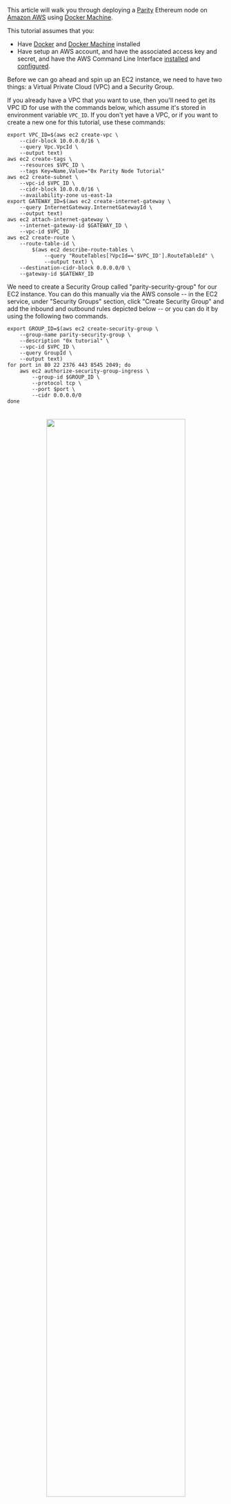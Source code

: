 This article will walk you through deploying a [Parity](https://github.com/paritytech/parity) Ethereum node on [Amazon AWS](https://aws.amazon.com) using [Docker Machine](https://docs.docker.com/machine/overview/).

This tutorial assumes that you:

* Have [Docker](https://docs.docker.com/install/) and [Docker Machine](https://docs.docker.com/machine/install-machine/) installed
* Have setup an AWS account, and have the associated access key and secret, and have the AWS Command Line Interface [installed](https://docs.aws.amazon.com/cli/latest/userguide/installing.html) and [configured](https://docs.aws.amazon.com/cli/latest/userguide/cli-chap-getting-started.html#cli-quick-configuration).

Before we can go ahead and spin up an EC2 instance, we need to have two things: a Virtual Private Cloud (VPC) and a Security Group.

If you already have a VPC that you want to use, then you'll need to get its VPC ID for use with the commands below, which assume it's stored in environment variable `VPC_ID`.  If you don't yet have a VPC, or if you want to create a new one for this tutorial, use these commands:

```
export VPC_ID=$(aws ec2 create-vpc \
    --cidr-block 10.0.0.0/16 \
    --query Vpc.VpcId \
    --output text)
aws ec2 create-tags \
    --resources $VPC_ID \
    --tags Key=Name,Value="0x Parity Node Tutorial"
aws ec2 create-subnet \
    --vpc-id $VPC_ID \
    --cidr-block 10.0.0.0/16 \
    --availability-zone us-east-1a
export GATEWAY_ID=$(aws ec2 create-internet-gateway \
    --query InternetGateway.InternetGatewayId \
    --output text)
aws ec2 attach-internet-gateway \
    --internet-gateway-id $GATEWAY_ID \
    --vpc-id $VPC_ID
aws ec2 create-route \
    --route-table-id \
        $(aws ec2 describe-route-tables \
            --query "RouteTables[?VpcId=='$VPC_ID'].RouteTableId" \
            --output text) \
    --destination-cidr-block 0.0.0.0/0 \
    --gateway-id $GATEWAY_ID
```

We need to create a Security Group called "parity-security-group" for our EC2 instance. You can do this manually via the AWS console -- in the EC2 service, under "Security Groups" section, click "Create Security Group" and add the inbound and outbound rules depicted below -- or you can do it by using the following two commands.

```
export GROUP_ID=$(aws ec2 create-security-group \
    --group-name parity-security-group \
    --description "0x tutorial" \
    --vpc-id $VPC_ID \
    --query GroupId \
    --output text)
for port in 80 22 2376 443 8545 2049; do
    aws ec2 authorize-security-group-ingress \
        --group-id $GROUP_ID \
        --protocol tcp \
        --port $port \
        --cidr 0.0.0.0/0
done
```

<div align="center">
    <img src="https://s3.eu-west-2.amazonaws.com/0x-wiki-images/inbound.png" style="padding-bottom: 20px; padding-top: 20px" width="80%" />
</div>
<div align="center">
    <img src="https://s3.eu-west-2.amazonaws.com/0x-wiki-images/outbound.png" style="padding-bottom: 20px; padding-top: 20px" width="80%" />
</div>

Next, let's spin up a new EC2 instance with an attached volume. When deploying on Kovan a 16GB SSD should be sufficient, however for mainnet you should attach a 128GB SSD.

Note: Replace `$ACCESS_KEY` and `$ACCESS_SECRET_KEY` with your AWS credentials.

```
docker-machine create \
--driver amazonec2 \
--amazonec2-vpc-id $VPC_ID \
--amazonec2-security-group parity-security-group \
--amazonec2-instance-type t2.medium \
--amazonec2-region us-east-1 \
--amazonec2-access-key $ACCESS_KEY \
--amazonec2-secret-key $ACCESS_SECRET_KEY \
--amazonec2-root-size 128 \
parity-node
```

This command creates a T2 Medium EC2 instance with a 128GB volume in the `us-east-1` region.

Once the instance has successfully booted up, let's commandeer the machine:

```
docker-machine env parity-node
```

```
eval $(docker-machine env parity-node)
```

We can now start a docker container running Parity with a single command:

```
docker run -d \
-p 8545:8545 \
--log-opt max-size=100m \
--log-opt max-file=20 \
--name parity-kovan \
-v /home/ubuntu/parity-data:/mnt \
 parity/parity \
--chain kovan \
--jsonrpc-interface 0.0.0.0 \
--jsonrpc-cors '*' \
--jsonrpc-hosts all \
-d /mnt \
--auto-update none \
--no-download \
--tx-queue-gas off \
--tx-queue-size 1000000
```

Since this is a pretty beefy command, let's break it down. The `--log-opt` commands enables the default Docker logger so that it stores up to 20 files of 100 megabytes each. These logs can be inspected by running:

```
docker logs parity-kovan
```

With the `-v` command we mount the Parity node data folder to the external volume. This is important because it means that you won't need to re-sync your node after a restart.

By removing the `--testnet` flag, Parity will run on mainnet. The `--rpccorsdomain` flag ensures that browser-based clients are able to ping your node without CORS errors.

Parity defaults to downloading and installing upgrades as they are published. To avoid this behavior, we need to set the `--no-download` flag and `--auto-update` to `none`.

You should now be able to access your Parity node via it's Public IP located under EC2's "Instances" section!  If you need to ssh to the machine, you can use the same command used by `docker-machine`: `ssh -i ~/.docker/machine/machines/parity-node/id_rsa ubuntu@$IP_ADDRESS`.
